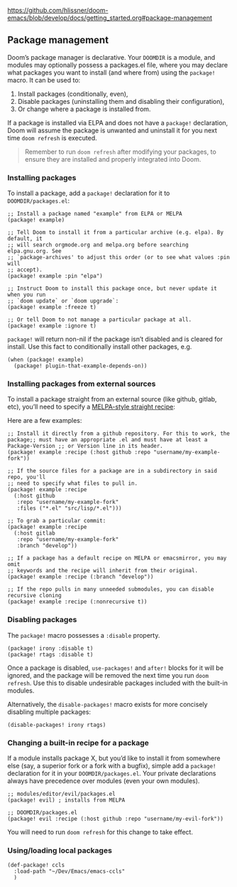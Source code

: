 https://github.com/hlissner/doom-emacs/blob/develop/docs/getting_started.org#package-management

## Package management

Doom’s package manager is declarative. Your `DOOMDIR` is a module, and modules may optionally
possess a packages.el file, where you may declare what packages you want to install (and where from)
using the `package!` macro. It can be used to:

1.  Install packages (conditionally, even),
2.  Disable packages (uninstalling them and disabling their configuration),
3.  Or change where a package is installed from.

If a package is installed via ELPA and does not have a `package!` declaration, Doom will assume the
package is unwanted and uninstall it for you next time `doom refresh` is executed.

> Remember to run `doom refresh` after modifying your packages, to ensure they are installed and
> properly integrated into Doom.

### Installing packages

To install a package, add a `package!` declaration for it to `DOOMDIR/packages.el`:

```emacs-lisp
;; Install a package named "example" from ELPA or MELPA
(package! example)

;; Tell Doom to install it from a particular archive (e.g. elpa). By default, it
;; will search orgmode.org and melpa.org before searching elpa.gnu.org. See
;; `package-archives' to adjust this order (or to see what values :pin will
;; accept).
(package! example :pin "elpa")

;; Instruct Doom to install this package once, but never update it when you run
;; `doom update` or `doom upgrade`:
(package! example :freeze t)

;; Or tell Doom to not manage a particular package at all.
(package! example :ignore t)
```

`package!` will return non-nil if the package isn’t disabled and is cleared for install. Use this
fact to conditionally install other packages, e.g.

```emacs-lisp
(when (package! example)
  (package! plugin-that-example-depends-on))
```

### Installing packages from external sources

To install a package straight from an external source (like github, gitlab, etc), you’ll need to
specify a [MELPA-style straight recipe](https://github.com/raxod502/straight.el#the-recipe-format):

Here are a few examples:

```emacs-lisp
;; Install it directly from a github repository. For this to work, the package;; must have an appropriate .el and must have at least a Package-Version ;; or Version line in its header.
(package! example :recipe (:host github :repo "username/my-example-fork"))

;; If the source files for a package are in a subdirectory in said repo, you'll
;; need to specify what files to pull in.
(package! example :recipe
  (:host github
   :repo "username/my-example-fork"
   :files ("*.el" "src/lisp/*.el")))

;; To grab a particular commit:
(package! example :recipe
  (:host gitlab
   :repo "username/my-example-fork"
   :branch "develop"))

;; If a package has a default recipe on MELPA or emacsmirror, you may omit
;; keywords and the recipe will inherit from their original.
(package! example :recipe (:branch "develop"))

;; If the repo pulls in many unneeded submodules, you can disable recursive cloning
(package! example :recipe (:nonrecursive t))
```

### Disabling packages

The `package!` macro possesses a `:disable` property.

```emacs-lisp
(package! irony :disable t)
(package! rtags :disable t)
```

Once a package is disabled, `use-packages!` and `after!` blocks for it will be ignored, and the
package will be removed the next time you run `doom refresh`. Use this to disable undesirable
packages included with the built-in modules.

Alternatively, the `disable-packages!` macro exists for more concisely disabling multiple packages:

```emacs-lisp
(disable-packages! irony rtags)
```

### Changing a built-in recipe for a package

If a module installs package X, but you’d like to install it from somewhere else (say, a superior
fork or a fork with a bugfix), simple add a `package!` declaration for it in your
`DOOMDIR/packages.el`. Your private declarations always have precedence over modules (even your own
modules).

```emacs-lisp
;; modules/editor/evil/packages.el
(package! evil) ; installs from MELPA

;; DOOMDIR/packages.el
(package! evil :recipe (:host github :repo "username/my-evil-fork"))
```

You will need to run `doom refresh` for this change to take effect.

### Using/loading local packages

```emacs-lisp
(def-package! ccls
  :load-path "~/Dev/Emacs/emacs-ccls"
  )
```
